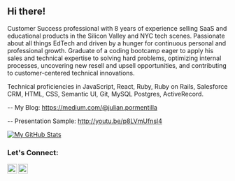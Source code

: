 ## Hi there! 

Customer Success professional with 8 years of experience selling SaaS and educational products in the Silicon Valley and NYC tech scenes. Passionate about all things EdTech and driven by a hunger for continuous personal and professional growth. Graduate of a coding bootcamp eager to apply his sales and technical expertise to solving hard problems, optimizing internal processes, uncovering new resell and upsell opportunities, and contributing to customer-centered technical innovations.

Technical proficiencies in JavaScript, React, Ruby, Ruby on Rails, Salesforce CRM, HTML, CSS, Semantic UI, Git, MySQL Postgres, ActiveRecord.

--
My Blog: 
https://medium.com/@julian.pormentilla

--
Presentation Sample:
http://youtu.be/p8LVmUfnsl4 

[![My GitHub Stats](https://github-readme-stats.vercel.app/api?username=JulianCedric&show_icons=true&theme=gotham)](https://github.com/JulianCedric/github-readme-stats)

<!--[![Top Langs](https://github-readme-stats.vercel.app/api/top-langs/?username=JulianCedric&layout=compact)](https://github.com/JulianCedric/github-readme-stats)-->

### Let's Connect:

[<img align="left" alt="codeSTACKr | LinkedIn" width="22px" src="https://cdn.jsdelivr.net/npm/simple-icons@v3/icons/linkedin.svg" />](https://www.linkedin.com/in/julianpormentilla/)
[<img align="left" alt="codeSTACKr | Medium" width="22px" src="https://cdn.jsdelivr.net/npm/simple-icons@v3/icons/medium.svg" />](https://medium.com/@julian.pormentilla)
